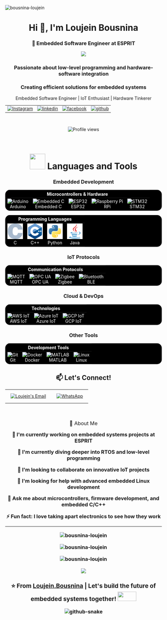 <p align="left"> 
    <img src="https://komarev.com/ghpvc/?username=bousnina-loujein&label=Profile%20views&color=0e75b6&style=flat" alt="bousnina-loujein" /> 
</p>

<h1 align="center">Hi 👋, I'm <span class="name">Loujein Bousnina</span></h1>
<h3 align="center">🚀 Embedded Software Engineer at ESPRIT</h3>

<!-- Intro -->
<p style="margin: 15px;" align="center">
    <img src="https://readme-typing-svg.herokuapp.com?duration=2000&color=EBD41B&center=true&vCenter=true&lines=Embedded+Systems+Engineer;IoT+Developer;Firmware+Specialist">
    <h3 align="center">Passionate about low-level programming and hardware-software integration</h3>
    <h3 align="center">Creating efficient solutions for embedded systems</h3>
</p>

<p align="center">
Embedded Software Engineer | IoT Enthusiast | Hardware Tinkerer </p>

<div align="center">
<table>
  <tr>
    <td align="center">
      <a href="https://www.instagram.com/loujein3260/" target="_blank">
        <img src="https://bentos.jkominovic.dev/api/v1/bento-cards?url=https%3A%2F%2Fwww.instagram.com%2Floujein3260%2F&subtitle=@loujein3260&size=square" alt="Instagram">
      </a>
    </td>
    <td align="center">
      <a href="https://www.linkedin.com/in/bousnina-loujein-5965a2194/" target="_blank">
        <img src="https://bentos.jkominovic.dev/api/v1/bento-cards?url=https%3A%2F%2Fwww.linkedin.com%2Fin%2Fbousnina-loujein-5965a2194%2F&subtitle=@loujein-bousnina&size=square" alt="linkedin">
      </a>
    </td>
    <td align="center">
      <a href="https://www.facebook.com/majdoub.loujein1211/" target="_blank">
        <img src="https://bentos.jkominovic.dev/api/v1/bento-cards?url=https%3A%2F%2Ffacebook.com%2Fmajdoub.loujein1211&subtitle=@loujein-bousnina&size=square" alt="facebook">
      </a>
    </td>
     <td align="center">
      <a href="https://github.com/bousnina-loujein" target="_blank">
        <img src="https://bentos.jkominovic.dev/api/v1/bento-cards?url=https%3A%2F%2Fgithub.com%2Fbousnina-loujein&subtitle=%2Floujein-bousnina&size=square" alt="github">
      </a>
    </td>
  </tr>
</table>

<br>

<p align="center">
  <img src="https://komarev.com/ghpvc/?username=bousnina-loujein&color=blueviolet&style=flat-square&label=Profile+Views" alt="Profile views" width="200" height="35">
</p>

<br>

<!-- Technos -->
<h1 align="center"><img src="https://media2.giphy.com/media/QssGEmpkyEOhBCb7e1/giphy.gif?cid=ecf05e47a0n3gi1bfqntqmob8g9aid1oyj2wr3ds3mg700bl&rid=giphy.gif" width="50px" height="50px"> Languages and Tools </h1>

<h3 align="center">Embedded Development</h3>

<div align="center">
<table style="background-color: black; color: white; border: none; border-radius: 15px; overflow: hidden;">
  <thead>
    <tr>
      <th colspan="8" align="center" style="color: white;">Microcontrollers & Hardware</th>
    </tr>
  </thead>
  <tbody>
    <tr>
      <td align="center" style="border: none;">
        <img src="https://cdn.worldvectorlogo.com/logos/arduino-1.svg" width="50" height="50" alt="Arduino"/><br>Arduino
      </td>
      <td align="center" style="border: none;">
        <img src="https://cdn.jsdelivr.net/gh/devicons/devicon/icons/embeddedc/embeddedc-original.svg" width="50" height="50" alt="Embedded C"/><br>Embedded C
      </td>
      <td align="center" style="border: none;">
        <img src="https://upload.wikimedia.org/wikipedia/commons/a/ae/Espressif_Logo.svg" width="50" height="50" alt="ESP32"/><br>ESP32
      </td>
      <td align="center" style="border: none;">
        <img src="https://upload.wikimedia.org/wikipedia/commons/8/8a/Raspberry_Pi_Logo_2016.svg" width="50" height="50" alt="Raspberry Pi"/><br>RPi
      </td>
      <td align="center" style="border: none;">
        <img src="https://upload.wikimedia.org/wikipedia/commons/7/71/STM32_Logo.png" width="50" height="50" alt="STM32"/><br>STM32
      </td>
    </tr>
  </tbody>
</table>
</div>

<div align="center">
<table style="background-color: black; color: white; border: none; border-radius: 15px; overflow: hidden;">
  <thead>
    <tr>
      <th colspan="8" align="center" style="color: white;">Programming Languages</th>
    </tr>
  </thead>
  <tbody>
    <tr>
      <td align="center" style="border: none;">
        <img src="https://raw.githubusercontent.com/devicons/devicon/master/icons/c/c-original.svg" width="50" height="50" alt="C"/><br>C
      </td>
      <td align="center" style="border: none;">
        <img src="https://raw.githubusercontent.com/devicons/devicon/master/icons/cplusplus/cplusplus-original.svg" width="50" height="50" alt="C++"/><br>C++
      </td>
      <td align="center" style="border: none;">
        <img src="https://raw.githubusercontent.com/devicons/devicon/master/icons/python/python-original.svg" width="50" height="50" alt="Python"/><br>Python
      </td>
      <td align="center" style="border: none;">
        <img src="https://raw.githubusercontent.com/devicons/devicon/master/icons/java/java-original.svg" width="50" height="50" alt="Java"/><br>Java
      </td>
    </tr>
  </tbody>
</table>
</div>

<h3 align="center">IoT Protocols</h3>

<div align="center">
<table style="background-color: black; color: white; border: none; border-radius: 15px; overflow: hidden;">
  <thead>
    <tr>
      <th colspan="8" align="center" style="color: white;">Communication Protocols</th>
    </tr>
  </thead>
  <tbody>
    <tr>
      <td align="center" style="border: none;">
        <img src="https://www.vectorlogo.zone/logos/mqtt/mqtt-icon.svg" width="50" height="50" alt="MQTT"/><br>MQTT
      </td>
      <td align="center" style="border: none;">
        <img src="https://www.vectorlogo.zone/logos/opcfoundation/opcfoundation-icon.svg" width="50" height="50" alt="OPC UA"/><br>OPC UA
      </td>
      <td align="center" style="border: none;">
        <img src="https://www.vectorlogo.zone/logos/zigbee/zigbee-icon.svg" width="50" height="50" alt="Zigbee"/><br>Zigbee
      </td>
      <td align="center" style="border: none;">
        <img src="https://www.vectorlogo.zone/logos/bluetooth/bluetooth-icon.svg" width="50" height="50" alt="Bluetooth"/><br>BLE
      </td>
    </tr>
  </tbody>
</table>
</div>

<h3 align="center">Cloud & DevOps</h3>

<div align="center">
<table style="background-color: black; color: white; border: none; border-radius: 15px; overflow: hidden;">
  <thead>
    <tr>
      <th colspan="8" align="center" style="color: white;">Technologies</th>
    </tr>
  </thead>
  <tbody>
    <tr>
      <td align="center" style="border: none;">
        <img src="https://www.vectorlogo.zone/logos/amazon_aws/amazon_aws-icon.svg" width="50" height="50" alt="AWS IoT"/><br>AWS IoT
      </td>
      <td align="center" style="border: none;">
        <img src="https://www.vectorlogo.zone/logos/microsoft_azure/microsoft_azure-icon.svg" width="50" height="50" alt="Azure IoT"/><br>Azure IoT
      </td>
      <td align="center" style="border: none;">
        <img src="https://www.vectorlogo.zone/logos/google_cloud/google_cloud-icon.svg" width="50" height="50" alt="GCP IoT"/><br>GCP IoT
      </td>
    </tr>
  </tbody>
</table>
</div>

<h3 align="center">Other Tools</h3>

<div align="center">
<table style="background-color: black; color: white; border: none; border-radius: 15px; overflow: hidden;">
  <thead>
    <tr>
      <th colspan="8" align="center" style="color: white;">Development Tools</th>
    </tr>
  </thead>
  <tbody>
    <tr>
      <td align="center" style="border: none;">
        <img src="https://www.vectorlogo.zone/logos/git-scm/git-scm-icon.svg" width="50" height="50" alt="Git"/><br>Git
      </td>
      <td align="center" style="border: none;">
        <img src="https://www.vectorlogo.zone/logos/docker/docker-icon.svg" width="50" height="50" alt="Docker"/><br>Docker
      </td>
      <td align="center" style="border: none;">
        <img src="https://upload.wikimedia.org/wikipedia/commons/2/21/Matlab_Logo.png" width="50" height="50" alt="MATLAB"/><br>MATLAB
      </td>
      <td align="center" style="border: none;">
        <img src="https://www.vectorlogo.zone/logos/linux/linux-icon.svg" width="50" height="50" alt="Linux"/><br>Linux
      </td>
    </tr>
  </tbody>
</table>
</div>

<h2 align="center">📫 Let's Connect!</h2>

<table align="center">
  <tr>
    <td colspan="3" align="center">
      <a href="mailto:majdoub.loujein1211@gmail.com" target="_blank">
        <img src="https://bentos.jkominovic.dev/api/v1/generic-card?icon=sigmail&subtitle=majdoub.loujein1211@gmail.com&size=square" alt="Loujein's Email" style="margin: 10px;">
      </a>
    </td>
    <td align="center">
      <a href="https://bentos.jkominovic.dev/api/v1/generic-card?icon=siwhatsapp&subtitle=Tunisia-+216-XXXXXXXX&size=square" target="_blank">
        <img src="https://bentos.jkominovic.dev/api/v1/generic-card?icon=siwhatsapp&subtitle=Tunisia-+216-XXXXXXXX&size=square" alt="WhatsApp" style="margin: 10px;">
      </a>
    </td>
  </tr>
</table>

<br>

<h3>
<div align="center">

<p style="text-align: center;"><span style="font-weight: lighter;">🚀 About Me</span></p>

<p>🔭 I'm currently working on embedded systems projects at ESPRIT</p>

<p>🌱 I'm currently diving deeper into RTOS and low-level programming</p>

<p>👯 I'm looking to collaborate on innovative IoT projects</p>

<p>🤝 I'm looking for help with advanced embedded Linux development</p>

<p>💬 Ask me about microcontrollers, firmware development, and embedded C/C++</p>

<p>⚡ Fun fact: I love taking apart electronics to see how they work</p>

---

<p align="center">
  <img align="center" src="https://github-readme-stats.vercel.app/api?username=bousnina-loujein&show_icons=true&theme=dark&locale=en" alt="bousnina-loujein" />
</p>

<p align="center">
  <img align="center" src="https://github-readme-streak-stats.herokuapp.com/?user=bousnina-loujein&theme=dark" alt="bousnina-loujein" />
</p>

<p align="center">
  <img align="center" src="https://github-readme-stats.vercel.app/api/top-langs?username=bousnina-loujein&show_icons=true&theme=dark&locale=en&layout=compact" alt="bousnina-loujein" />
</p>

<p align="center">
    <img align="center" src="https://media.giphy.com/media/v1.Y2lkPTc5MGI3NjExc3J4dWU0d2R5dGJ1b2V1d2V3eWJ1c2VxZ3J6bWQ1Y2R4dGJ0eWx4eCZlcD12MV9pbnRlcm5hbF9naWZfYnlfaWQmY3Q9Zw/xT5LMHxhOfscxPfIfm/giphy.gif">
</p>

<h3>
<div align="center">
  
⭐️ From [Loujein.Bousnina](https://github.com/bousnina-loujein) | Let's build the future of embedded systems together! <img src='https://raw.githubusercontent.com/ShahriarShafin/ShahriarShafin/main/Assets/handshake.gif' width="60px" height="30px">
</div>
</h3>

<picture>
  <source media="(prefers-color-scheme: dark)" srcset="https://raw.githubusercontent.com/tobiasmeyhoefer/tobiasmeyhoefer/output/github-snake-dark.svg" />
  <source media="(prefers-color-scheme: light)" srcset="https://raw.githubusercontent.com/tobiasmeyhoefer/tobiasmeyhoefer/output/github-snake.svg" />
  <img alt="github-snake" src="https://raw.githubusercontent.com/tobiasmeyhoefer/tobiasmeyhoefer/output/github-snake.svg" />
</picture>
